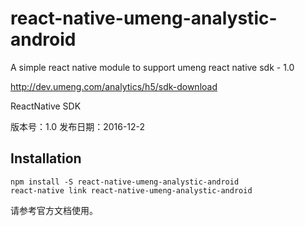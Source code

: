 # react-native-umeng-analystic-android

A simple react native module to support umeng react native sdk - 1.0

http://dev.umeng.com/analytics/h5/sdk-download

ReactNative SDK

版本号：1.0
发布日期：2016-12-2

## Installation

```
npm install -S react-native-umeng-analystic-android
react-native link react-native-umeng-analystic-android
```

请参考官方文档使用。



